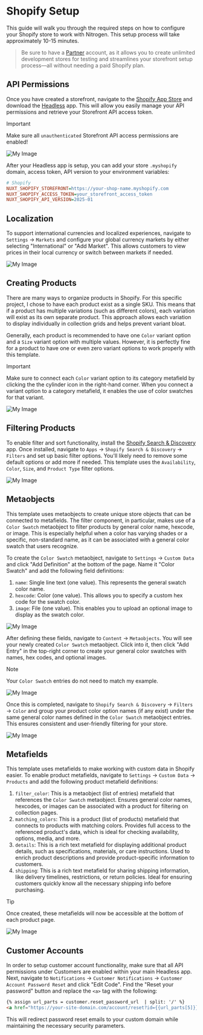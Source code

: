 # Shopify Setup

This guide will walk you through the required steps on how to configure your Shopify store to work with Nitrogen. This setup process will take approximately 10-15 minutes.

> Be sure to have a [Partner](https://www.shopify.com/partners) account, as it allows you to create unlimited development stores for testing and streamlines your storefront setup process—all without needing a paid Shopify plan.

## API Permissions

Once you have created a storefront, navigate to the [Shopify App Store](https://apps.shopify.com/) and download the [Headless](https://apps.shopify.com/headless) app. This will allow you easily manage your API permissions and retrieve your Storefront API access token.

> [!IMPORTANT]
> Make sure all `unauthenticated` Storefront API access permissions are enabled!

![My Image](/src/images/headless_app.png)

After your Headless app is setup, you can add your store `.myshopify` domain, access token, API version to your environment variables:

```ini
# Shopify
NUXT_SHOPIFY_STOREFRONT=https://your-shop-name.myshopify.com
NUXT_SHOPIFY_ACCESS_TOKEN=your_storefront_access_token
NUXT_SHOPIFY_API_VERSION=2025-01
```

## Localization

To support international currencies and localized experiences, navigate to `Settings` → `Markets` and configure your global currency markets by either selecting "International" or "Add Market". This allows customers to view prices in their local currency or switch between markets if needed.

![My Image](/src/images/markets.png)

## Creating Products

There are many ways to organize products in Shopify. For this specific project, I chose to have each product exist as a single SKU. This means that if a product has multiple variations (such as different colors), each variation will exist as its own separate product. This approach allows each variation to display individually in collection grids and helps prevent variant bloat.

Generally, each product is recommended to have one `Color` variant option and a `Size` variant option with multiple values. However, it is perfectly fine for a product to have one or even zero variant options to work properly with this template.

> [!IMPORTANT]
> Make sure to connect each `Color` variant option to its category metafield by clicking the the cylinder icon in the right-hand corner. When you connect a variant option to a category metafield, it enables the use of color swatches for that variant.

![My Image](/src/images/variants.png)

## Filtering Products

To enable filter and sort functionality, install the [Shopify Search & Discovery](https://apps.shopify.com/search-and-discovery?search_id=81e9e3f8-f482-4c8c-83c2-a80090d606df&surface_detail=search+and+discovery&surface_inter_position=1&surface_intra_position=5&surface_type=search) app. Once installed, navigate to `Apps` → `Shopify Search & Discovery` → `Filters` and set up basic filter options. You'll likely need to remove some default options or add more if needed. This template uses the `Availability`, `Color`, `Size`, and `Product Type` filter options.

![My Image](/src/images/filters.png)

## Metaobjects

This template uses metaobjects to create unique store objects that can be connected to metafields. The filter component, in particular, makes use of a `Color Swatch` metaobject to filter products by general color name, hexcode, or image. This is especially helpful when a color has varying shades or a specific, non-standard name, as it can be associated with a general color swatch that users recognize.

To create the `Color Swatch` metaobject, navigate to `Settings` → `Custom Data` and click "Add Definition" at the bottom of the page. Name it "Color Swatch" and add the following field definitions:

1. `name`: Single line text (one value). This represents the general swatch color name.
2. `hexcode`: Color (one value). This allows you to specify a custom hex code for the swatch color.
3. `image`: File (one value). This enables you to upload an optional image to display as the swatch color.

![My Image](/src/images/metaobject.png)

After defining these fields, navigate to `Content` → `Metaobjects`. You will see your newly created `Color Swatch` metaobject. Click into it, then click "Add Entry" in the top-right corner to create your general color swatches with names, hex codes, and optional images.

> [!NOTE]
> Your `Color Swatch` entries do not need to match my example.

![My Image](/src/images/swatch_entries.png)

Once this is completed, navigate to `Shopify Search & Discovery` → `Filters` → `Color` and group your product color option names (if any exist) under the same general color names defined in the `Color Swatch` metaobject entries. This ensures consistent and user-friendly filtering for your store.

![My Image](/src/images/color_groups.png)

## Metafields

This template uses metafields to make working with custom data in Shopify easier. To enable product metafields, navigate to `Settings` → `Custom Data` → `Products` and add the following product metafield definitions:

1. `filter_color`: This is a metaobject (list of entries) metafield that references the `Color Swatch` metaobject. Ensures general color names, hexcodes, or images can be associated with a product for filtering on collection pages.
2. `matching_colors`: This is a product (list of products) metafield that connects to products with matching colors. Provides full access to the referenced product's data, which is ideal for checking availability, options, media, and more.
3. `details`: This is a rich text metafield for displaying additional product details, such as specifications, materials, or care instructions. Used to enrich product descriptions and provide product-specific information to customers.
4. `shipping`: This is a rich text metafield for sharing shipping information, like delivery timelines, restrictions, or return policies. Ideal for ensuring customers quickly know all the necessary shipping info before purchasing.

> [!TIP]
> Once created, these metafields will now be accessible at the bottom of each product page.

![My Image](/src/images/product_metafields.png)

## Customer Accounts

In order to setup customer account functionality, make sure that all API permissions under Customers are enabled within your main Headless app. Next, navigate to `Notifications` → `Customer Notifications` → `Customer Account Password Reset` and click "Edit Code". Find the "Reset your password" button and replace the `<a>` tag with the following:

```html
{% assign url_parts = customer.reset_password_url  | split: '/' %}
<a href="https://your-site-domain.com/account/reset?id={{url_parts[5]}}&token={{url_parts[6]}}" class="button__text">Reset your password</a>
```

This will redirect password reset emails to your custom domain while maintaining the necessary security parameters.
